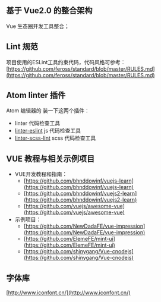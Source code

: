 ## 基于 Vue2.0 的整合架构
Vue 生态圈开发工具整合；

## Lint 规范
项目使用的ESLint工具约束代码，代码风格可参考：
[https://github.com/feross/standard/blob/master/RULES.md](https://github.com/feross/standard/blob/master/RULES.md)

## Atom linter 插件
Atom 编辑器的 装一下这两个插件： 
* linter 代码检查工具
* [linter-eslint](https://atom.io/packages/linter-eslint) js 代码检查工具
* [linter-scss-lint](https://atom.io/packages/linter-scss-lint) scss 代码检查工具

## VUE 教程与相关示例项目
- VUE开发教程和指南：
  - [https://github.com/bhnddowinf/vuejs-learn](https://github.com/bhnddowinf/vuejs-learn)
  - [https://github.com/bhnddowinf/vuejs2-learn](https://github.com/bhnddowinf/vuejs2-learn)
  - [https://github.com/vuejs/awesome-vue](https://github.com/vuejs/awesome-vue)
- 示例项目：
  - [https://github.com/NewDadaFE/vue-impression](https://github.com/NewDadaFE/vue-impression)
  - [https://github.com/ElemeFE/mint-ui](https://github.com/ElemeFE/mint-ui)
  - [https://github.com/shinygang/Vue-cnodejs](https://github.com/shinygang/Vue-cnodejs)

## 字体库
[http://www.iconfont.cn/](http://www.iconfont.cn/)
